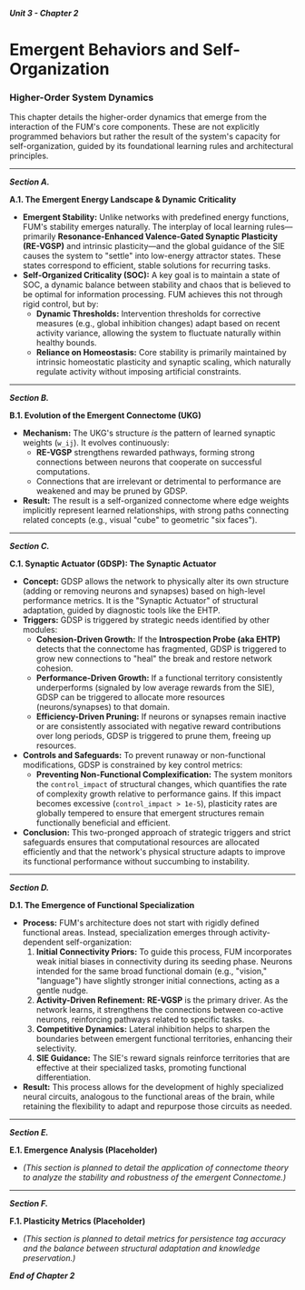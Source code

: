 ***Unit 3 - Chapter 2***

# Emergent Behaviors and Self-Organization

### Higher-Order System Dynamics

This chapter details the higher-order dynamics that emerge from the interaction of the FUM's core components. These are not explicitly programmed behaviors but rather the result of the system's capacity for self-organization, guided by its foundational learning rules and architectural principles.

---
***Section A.***

**A.1. The Emergent Energy Landscape & Dynamic Criticality**

*   **Emergent Stability:** Unlike networks with predefined energy functions, FUM's stability emerges naturally. The interplay of local learning rules—primarily **Resonance-Enhanced Valence-Gated Synaptic Plasticity (RE-VGSP)** and intrinsic plasticity—and the global guidance of the SIE causes the system to "settle" into low-energy attractor states. These states correspond to efficient, stable solutions for recurring tasks.
*   **Self-Organized Criticality (SOC):** A key goal is to maintain a state of SOC, a dynamic balance between stability and chaos that is believed to be optimal for information processing. FUM achieves this not through rigid control, but by:
    *   **Dynamic Thresholds:** Intervention thresholds for corrective measures (e.g., global inhibition changes) adapt based on recent activity variance, allowing the system to fluctuate naturally within healthy bounds.
    *   **Reliance on Homeostasis:** Core stability is primarily maintained by intrinsic homeostatic plasticity and synaptic scaling, which naturally regulate activity without imposing artificial constraints.

---
***Section B.***

**B.1. Evolution of the Emergent Connectome (UKG)**

*   **Mechanism:** The UKG's structure *is* the pattern of learned synaptic weights (`w_ij`). It evolves continuously:
    *   **RE-VGSP** strengthens rewarded pathways, forming strong connections between neurons that cooperate on successful computations.
    *   Connections that are irrelevant or detrimental to performance are weakened and may be pruned by GDSP.
*   **Result:** The result is a self-organized connectome where edge weights implicitly represent learned relationships, with strong paths connecting related concepts (e.g., visual "cube" to geometric "six faces").

---
***Section C.***

**C.1. Synaptic Actuator (GDSP): The Synaptic Actuator**

*   **Concept:** GDSP allows the network to physically alter its own structure (adding or removing neurons and synapses) based on high-level performance metrics. It is the "Synaptic Actuator" of structural adaptation, guided by diagnostic tools like the EHTP.
*   **Triggers:** GDSP is triggered by strategic needs identified by other modules:
    *   **Cohesion-Driven Growth:** If the **Introspection Probe (aka EHTP)** detects that the connectome has fragmented, GDSP is triggered to grow new connections to "heal" the break and restore network cohesion.
    *   **Performance-Driven Growth:** If a functional territory consistently underperforms (signaled by low average rewards from the SIE), GDSP can be triggered to allocate more resources (neurons/synapses) to that domain.
    *   **Efficiency-Driven Pruning:** If neurons or synapses remain inactive or are consistently associated with negative reward contributions over long periods, GDSP is triggered to prune them, freeing up resources.
*   **Controls and Safeguards:** To prevent runaway or non-functional modifications, GDSP is constrained by key control metrics:
    *   **Preventing Non-Functional Complexification:** The system monitors the `control_impact` of structural changes, which quantifies the rate of complexity growth relative to performance gains. If this impact becomes excessive (`control_impact > 1e-5`), plasticity rates are globally tempered to ensure that emergent structures remain functionally beneficial and efficient.
*   **Conclusion:** This two-pronged approach of strategic triggers and strict safeguards ensures that computational resources are allocated efficiently and that the network's physical structure adapts to improve its functional performance without succumbing to instability.

---
***Section D.***

**D.1. The Emergence of Functional Specialization**

*   **Process:** FUM's architecture does not start with rigidly defined functional areas. Instead, specialization emerges through activity-dependent self-organization:
    1.  **Initial Connectivity Priors:** To guide this process, FUM incorporates weak initial biases in connectivity during its seeding phase. Neurons intended for the same broad functional domain (e.g., "vision," "language") have slightly stronger initial connections, acting as a gentle nudge.
    2.  **Activity-Driven Refinement:** **RE-VGSP** is the primary driver. As the network learns, it strengthens the connections between co-active neurons, reinforcing pathways related to specific tasks.
    3.  **Competitive Dynamics:** Lateral inhibition helps to sharpen the boundaries between emergent functional territories, enhancing their selectivity.
    4.  **SIE Guidance:** The SIE's reward signals reinforce territories that are effective at their specialized tasks, promoting functional differentiation.
*   **Result:** This process allows for the development of highly specialized neural circuits, analogous to the functional areas of the brain, while retaining the flexibility to adapt and repurpose those circuits as needed.

---
***Section E.***

**E.1. Emergence Analysis (Placeholder)**

*   *(This section is planned to detail the application of connectome theory to analyze the stability and robustness of the emergent Connectome.)*

---
***Section F.***

**F.1. Plasticity Metrics (Placeholder)**

*   *(This section is planned to detail metrics for persistence tag accuracy and the balance between structural adaptation and knowledge preservation.)*

***End of Chapter 2***
